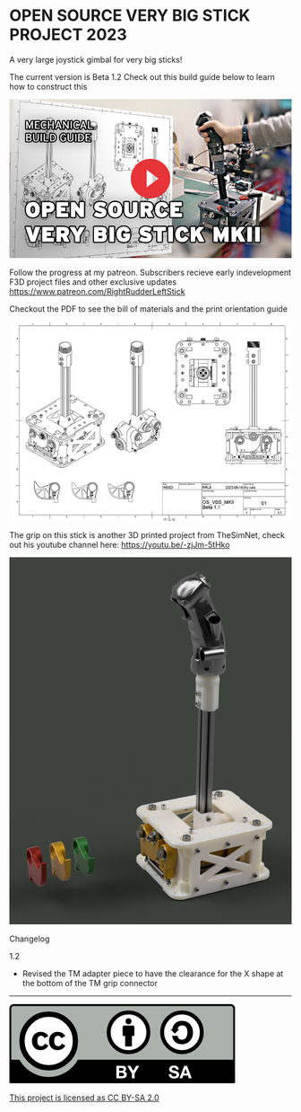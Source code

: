 # OPEN SOURCE VERY BIG STICK PROJECT 2023
A very large joystick gimbal for very big sticks!

The current version is Beta 1.2
Check out this build guide below to learn how to construct this 

[![Watch the video](thumbnail.png)](https://www.youtube.com/watch?v=IdYbF5dOYag)

Follow the progress at my patreon. Subscribers recieve early indevelopment F3D project files and other exclusive updates
https://www.patreon.com/RightRudderLeftStick

Checkout the PDF to see the bill of materials and the print orientation guide

![Screenshot](HeaderImage.PNG)

The grip on this stick is another 3D printed project from TheSimNet, check out his youtube channel here:
https://youtu.be/-zjJm-5tHko

![Screenshot](Render_Beta1.png)

Changelog

1.2
- Revised the TM adapter piece to have the clearance for the X shape at the bottom of the TM grip connector

---

![Screenshot](by-sa.png)

[This project is licensed as CC BY-SA 2.0](https://creativecommons.org/licenses/by-sa/2.0/)
